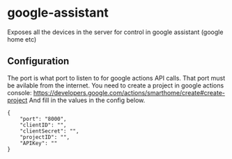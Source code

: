 # google-assistant

Exposes all the devices in the server for control in google assistant (google home etc)

## Configuration

The port is what port to listen to for google actions API calls. That port must be avilable from the internet.
You need to create a project in google actions console: https://developers.google.com/actions/smarthome/create#create-project
And fill in the values in the config below.

```
{
	"port": "8000",
	"clientID": "",
	"clientSecret": "",
	"projectID": "",
	"APIKey": ""
}
```

